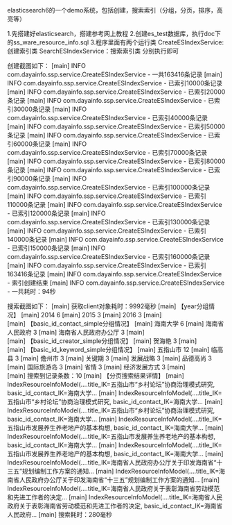 elasticsearch6的一个demo系统，包括创建，搜索索引（分组，分页，排序，高亮等） 

1.先搭建好elasticsearch，搭建参考网上教程 
2.创建es_test数据库，执行doc下的ss_ware_resource_info.sql 
3.程序里面有两个运行类 CreateESIndexService:创建索引类 SearchESIndexService：搜索索引类 分别执行即可

创建截图如下：
[main] INFO com.dayainfo.ssp.service.CreateESIndexService - 一共163416条记录
[main] INFO com.dayainfo.ssp.service.CreateESIndexService - 已索引10000条记录
[main] INFO com.dayainfo.ssp.service.CreateESIndexService - 已索引20000条记录
[main] INFO com.dayainfo.ssp.service.CreateESIndexService - 已索引30000条记录
[main] INFO com.dayainfo.ssp.service.CreateESIndexService - 已索引40000条记录
[main] INFO com.dayainfo.ssp.service.CreateESIndexService - 已索引50000条记录
[main] INFO com.dayainfo.ssp.service.CreateESIndexService - 已索引60000条记录
[main] INFO com.dayainfo.ssp.service.CreateESIndexService - 已索引70000条记录
[main] INFO com.dayainfo.ssp.service.CreateESIndexService - 已索引80000条记录
[main] INFO com.dayainfo.ssp.service.CreateESIndexService - 已索引90000条记录
[main] INFO com.dayainfo.ssp.service.CreateESIndexService - 已索引100000条记录
[main] INFO com.dayainfo.ssp.service.CreateESIndexService - 已索引110000条记录
[main] INFO com.dayainfo.ssp.service.CreateESIndexService - 已索引120000条记录
[main] INFO com.dayainfo.ssp.service.CreateESIndexService - 已索引130000条记录
[main] INFO com.dayainfo.ssp.service.CreateESIndexService - 已索引140000条记录
[main] INFO com.dayainfo.ssp.service.CreateESIndexService - 已索引150000条记录
[main] INFO com.dayainfo.ssp.service.CreateESIndexService - 已索引160000条记录
[main] INFO com.dayainfo.ssp.service.CreateESIndexService - 已索引163416条记录
[main] INFO com.dayainfo.ssp.service.CreateESIndexService - 索引创建结束
[main] INFO com.dayainfo.ssp.service.CreateESIndexService - 一共耗时：94秒

搜索截图如下：
[main]  获取client对象耗时：9992毫秒
[main]  【year分组情况】
[main]  2014 6
[main]  2015 3
[main]  2016 3
[main]  
[main]  【basic_id_contact_simple分组情况】
[main]  海南大学 6
[main]  海南省人民政府 3
[main]  海南省人民政府办公厅 3
[main]  
[main]  【basic_id_creator_simple分组情况】
[main]  贺海艳 3
[main]  
[main]  【basic_id_keyword_simple分组情况】
[main]  五指山市 12
[main]  临高县 3
[main]  儋州市 3
[main]  关键期 3
[main]  发展战略 3
[main]  品德高尚 3
[main]  国际旅游岛 3
[main]  省情 3
[main]  经济发展方式 3
[main]  
[main]  搜索到记录条数：10
[main]  【分页搜索结果详情】
[main]  IndexResourceInfoModel(....title_IK=五指山市“乡村论坛”协商治理模式研究, basic_id_contact_IK=海南大学...
[main]  IndexResourceInfoModel(....title_IK=五指山市“乡村论坛”协商治理模式研究, basic_id_contact_IK=海南大学...
[main]  IndexResourceInfoModel(....title_IK=五指山市“乡村论坛”协商治理模式研究, basic_id_contact_IK=海南大学...
[main]  IndexResourceInfoModel(....title_IK=五指山市发展养生养老地产的基本构想, basic_id_contact_IK=海南大学...
[main]  IndexResourceInfoModel(....title_IK=五指山市发展养生养老地产的基本构想, basic_id_contact_IK=海南大学...
[main]  IndexResourceInfoModel(....title_IK=五指山市发展养生养老地产的基本构想, basic_id_contact_IK=海南大学...
[main]  IndexResourceInfoModel(....title_IK=海南省人民政府办公厅关于印发海南省“十三五”规划编制工作方案的通知...
[main]  IndexResourceInfoModel(....title_IK=海南省人民政府办公厅关于印发海南省“十三五”规划编制工作方案的通知...
[main]  IndexResourceInfoModel(....title_IK=海南省人民政府关于表彰海南省劳动模范和先进工作者的决定...
[main]  IndexResourceInfoModel(....title_IK=海南省人民政府关于表彰海南省劳动模范和先进工作者的决定, basic_id_contact_IK=海南省人民政府...
[main]  搜索耗时：280毫秒
